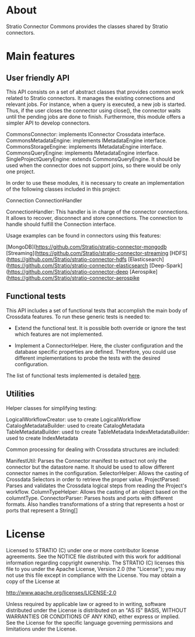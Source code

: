 # About #

Stratio Connector Commons provides the classes shared by Stratio connectors.

# Main features #

User friendly API
---------------------

This API consists on a set of abstract classes that provides common work related to Stratio connectors. It manages the existing connections and relevant  jobs. For instance, when a query is executed, a new job is started. Thus, if the user closes the connector using close(), the connector waits until the pending jobs are done to finish. Furthermore, this module offers a simpler API to develop connectors. 

CommonsConnector: implements IConnector Crossdata interface. 
CommonsMetadataEngine: implements IMetadataEngine interface.
CommonsStorageEngine: implements IMetadataEngine interface.
CommonsQueryEngine: implements IMetadataEngine interface.
SingleProjectQueryEngine: extends CommonsQueryEngine. It should be used when the connector does not support joins, so there would be only one project.


In order to use these modules, it is necessary to create an implementation of the following classes included in this project:

Connection
ConnectionHandler

ConnectionHandler: This handler is in charge of the connector connections. It allows to recover, disconnect and store connections. The connection to handle should fulfill the Connection interface.

Usage examples can be found in connectors using this features: 

[MongoDB](https://github.com/Stratio/stratio-connector-mongodb
[Streaming](https://github.com/Stratio/stratio-connector-streaming
[HDFS](https://github.com/Stratio/stratio-connector-hdfs
[Elasticsearch](https://github.com/Stratio/stratio-connector-elasticsearch
[Deep-Spark](https://github.com/Stratio/stratio-connector-deep
[Aerospike](https://github.com/Stratio/stratio-connector-aerospike

Functional tests
---------------

This API includes a set of functional tests that accomplish the main body of Crossdata features. To run these generic tests is needed to: 

- Extend the functional test. It is possible both override or ignore the test which features are not implemented. 

- Implement a ConnectorHelper. Here, the cluster configuration and the database specific properties are defined. Therefore, you could use different implementations to probe the tests with the desired configuration.

The list of functional tests implemented is detailed [here](_doc/FunctionalTests.md).

Utilities
---------

Helper classes for simplifying testing:

LogicalWorkflowCreator: use to create LogicalWorkflow
CatalogMetadataBuilder: used to create CatalogMetadata
TableMetadataBuilder: used to create TableMetadata
IndexMetadataBuilder: used to create IndexMetadata


Common processing for dealing with Crossdata structures are included:

ManifestUtil: Parses the Connector manifest to extract not only the connector but the datastore name. It should be used to allow different connector names in the configuration. 
SelectorHelper: Allows the casting of Crossdata Selectors in order to retrieve the proper value.
ProjectParsed: Parses and validates the Crossdata logical steps from reading the Project's workflow. 
ColumnTypeHelper: Allows the casting of an object based on the columntType.
ConnectorParser: Parses hosts and ports with different formats. Also handles transformations of a string that represents a host or ports that represent a String[]

# License #

Licensed to STRATIO (C) under one or more contributor license agreements.
See the NOTICE file distributed with this work for additional information
regarding copyright ownership.  The STRATIO (C) licenses this file
to you under the Apache License, Version 2.0 (the
"License"); you may not use this file except in compliance
with the License.  You may obtain a copy of the License at

  http://www.apache.org/licenses/LICENSE-2.0

Unless required by applicable law or agreed to in writing,
software distributed under the License is distributed on an
"AS IS" BASIS, WITHOUT WARRANTIES OR CONDITIONS OF ANY
KIND, either express or implied.  See the License for the
specific language governing permissions and limitations
under the License.






